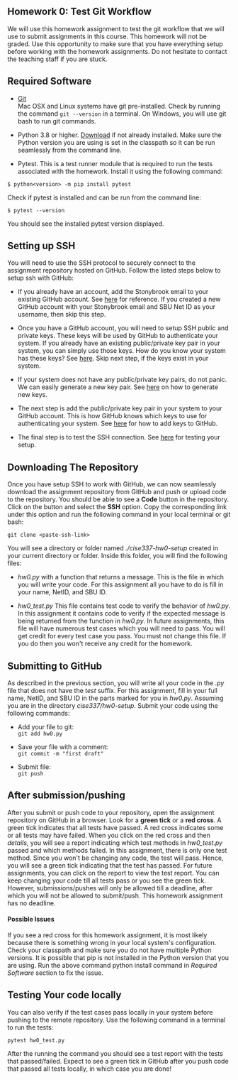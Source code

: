 ## Homework 0: Test Git Workflow

We will use this homework assignment to test the git workflow that we will use to submit assignments in this course. This homework will not be graded. Use this opportunity to make sure that you have everything setup before working with the homework assignments. Do not hesitate to contact the teaching staff if you are stuck.

## Required Software
- [Git](https://git-scm.com/downloads)\
Mac OSX and Linux systems have git pre-installed. Check by running the command `git --version` in a terminal. On Windows, you will use git bash to run git commands.

- Python 3.8 or higher. [Download](https://www.python.org/downloads/) if not already installed. Make sure the Python version you are using is set in the classpath so it can be run seamlessly from the command line.

- Pytest. This is a test runner module that is required to run the tests associated with the homework. Install it using the following command:

`$ python<version> -m pip install pytest`

Check if pytest is installed and can be run from the command line:

`$ pytest --version`

You should see the installed pytest version displayed.

## Setting up SSH

You will need to use the SSH protocol to securely connect to the assignment repository hosted on GitHub. Follow the listed steps below to setup ssh with GitHub:

- If you already have an account, add the Stonybrook email to your existing GitHub account. See [here](https://docs.github.com/en/account-and-profile/setting-up-and-managing-your-github-user-account/managing-email-preferences/adding-an-email-address-to-your-github-account) for reference. If you created a new GitHub account with your Stonybrook email and SBU Net ID as your username, then skip this step.

- Once you have a GitHub account, you will need to setup SSH public and private keys. These keys will be used by GitHub to authenticate your system. If you already have an existing public/private key pair in your system, you can simply use those keys. How do you know your system has these keys? See [here](https://docs.github.com/en/github/authenticating-to-github/connecting-to-github-with-ssh/checking-for-existing-ssh-keys). Skip next step, if the keys exist in your system.

- If your system does not have any public/private key pairs, do not panic. We can easily generate a new key pair. See [here](https://docs.github.com/en/github/authenticating-to-github/connecting-to-github-with-ssh/generating-a-new-ssh-key-and-adding-it-to-the-ssh-agent) on how to generate new keys.

- The next step is add the public/private key pair in your system to your GitHub account. This is how GitHub knows which keys to use for authenticating your system. See [here](https://docs.github.com/en/github/authenticating-to-github/connecting-to-github-with-ssh/adding-a-new-ssh-key-to-your-github-account) for how to add keys to GitHub.

- The final step is to test the SSH connection. See [here](https://docs.github.com/en/github/authenticating-to-github/connecting-to-github-with-ssh/testing-your-ssh-connection) for testing your setup.

## Downloading The Repository

Once you have setup SSH to work with GitHub, we can now seamlessly download the assignment repository from GitHub and push or upload code to the repository. You should be able to see a **Code** button in the repository. Click on the button and select the **SSH** option. Copy the corresponding link under this option and run the following command in your local terminal or git bash:

`git clone <paste-ssh-link>`

You will see a directory or folder named *./cise337-hw0-setup* created in your current directory or folder. Inside this folder, you will find the following files:
- *hw0.py* with a function that returns a message. This is the file in which you will write your code. For this assignment all you have to do is fill in your name, NetID, and SBU ID.

- *hw0_test.py* This file contains test code to verify the behavior of *hw0.py*. In this assignment it contains code to verify if the expected message is being returned from the function in *hw0.py*. In future assignments, this file will have numerous test cases which you will need to pass. You will get credit for every test case you pass. You must not change this file. If you do then you won't receive any credit for the homework.

## Submitting to GitHub
As described in the previous section, you will write all your code in the *.py* file that does not have the *test* suffix. For this assignment, fill in your full name, NetID, and SBU ID in the parts marked for you in *hw0.py*. Assuming you are in the directory *cise337/hw0-setup*. Submit your code using the following commands:

- Add your file to git:\
`git add hw0.py`

- Save your file with a comment:\
`git commit -m "first draft"`

- Submit file:\
`git push`

## After submission/pushing
After you submit or push code to your repository, open the assignment repository on GitHub in a browser. Look for a **green tick** or a **red cross**. A green tick indicates that all tests have passed. A red cross indicates some or all tests may have failed. When you click on the red cross and then *details*, you will see a report indicating which test methods in *hw0_test.py* passed and which methods failed. In this assignment, there is only one test method. Since you won't be changing any code, the test will pass. Hence, you will see a green tick indicating that the test has passed. For future assignments, you can click on the report to view the test report. You can keep changing your code till all tests pass or you see the green tick. However, submissions/pushes will only be allowed till a deadline, after which you will not be allowed to submit/push. This homework assignment has no deadline.

#### Possible Issues
If you see a red cross for this homework assignment, it is most likely because there is something wrong in your local system's configuration. Check your classpath and make sure you do not have multiple Python versions. It is possible that pip is not installed in the Python version that you are using. Run the above command python install command in *Required Software* section to fix the issue.

## Testing Your code locally

You can also verify if the test cases pass locally in your system before pushing to the remote repository. Use the following command in a terminal to run the tests:

`pytest hw0_test.py`

After the running the command you should see a test report with the tests that passed/failed. Expect to see a green tick in GitHub after you push code that passed all tests locally, in which case you are done!
